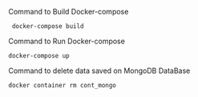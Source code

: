 Command to Build Docker-compose

```
 docker-compose build
```

Command to Run Docker-compose

```
docker-compose up
```

Command to delete data saved on MongoDB DataBase

```
docker container rm cont_mongo
```
